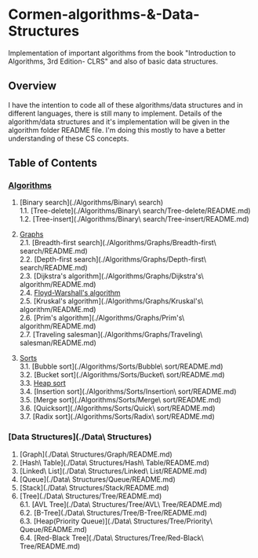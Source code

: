 # Cormen-algorithms-&-Data-Structures
Implementation of important algorithms from the book "Introduction to Algorithms, 3rd Edition- CLRS" and also of basic data structures.

## Overview

I have the intention to code all of these algorithms/data structures and in different languages, there is still many to implement. Details of the algorithm/data structures and it's implementation will be given in the algorithm folder README file. I'm doing this mostly to have a better understanding of these CS concepts.

## Table of Contents	

### [Algorithms](./Algorithms)	

1. [Binary search](./Algorithms/Binary\ search)		
	1.1. [Tree-delete](./Algorithms/Binary\ search/Tree-delete/README.md)	
	1.2. [Tree-insert](./Algorithms/Binary\ search/Tree-insert/README.md)	

2. [Graphs](./Algorithms/Graphs)	
	2.1. [Breadth-first search](./Algorithms/Graphs/Breadth-first\ search/README.md)    
	2.2. [Depth-first search](./Algorithms/Graphs/Depth-first\ search/README.md)    
	2.3. [Dijkstra's algorithm](./Algorithms/Graphs/Dijkstra's\ algorithm/README.md)	
	2.4. [Floyd-Warshall's algorithm](./Algorithms/Graphs/Floyd-Warshall/README.md)		
	2.5. [Kruskal's algorithm](./Algorithms/Graphs/Kruskal's\ algorithm/README.md)  
  2.6. [Prim's algorithm](./Algorithms/Graphs/Prim's\ algorithm/README.md)    
  2.7. [Traveling salesman](./Algorithms/Graphs/Traveling\ salesman/README.md)    

3. [Sorts](./Algorithms/Sorts)  
  3.1. [Bubble sort](./Algorithms/Sorts/Bubble\ sort/README.md)   
  3.2. [Bucket sort](./Algorithms/Sorts/Bucket\ sort/README.md)		
	3.3. [Heap sort](./Algorithms/Sorts/Heapsort/README.md)		
	3.4. [Insertion sort](./Algorithms/Sorts/Insertion\ sort/README.md)		
	3.5. [Merge sort](./Algorithms/Sorts/Merge\ sort/README.md)		
	3.6. [Quicksort](./Algorithms/Sorts/Quick\ sort/README.md)	
	3.7. [Radix sort](./Algorithms/Sorts/Radix\ sort/README.md)
	
### [Data Structures](./Data\ Structures)	
1. [Graph](./Data\ Structures/Graph/README.md)	
2. [Hash\ Table](./Data\ Structures/Hash\ Table/README.md)
3. [Linked\ List](./Data\ Structures/Linked\ List/README.md)
4. [Queue](./Data\ Structures/Queue/README.md)
5. [Stack](./Data\ Structures/Stack/README.md)
6. [Tree](./Data\ Structures/Tree/README.md)		
	6.1. [AVL Tree](./Data\ Structures/Tree/AVL\ Tree/README.md)		
	6.2. [B-Tree](./Data\ Structures/Tree/B-Tree/README.md)		
	6.3. [Heap(Priority Queue)](./Data\ Structures/Tree/Priority\ Queue/README.md)		
	6.4. [Red-Black Tree](./Data\ Structures/Tree/Red-Black\ Tree/README.md)
